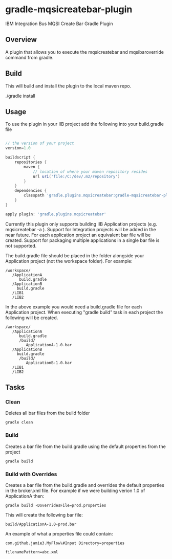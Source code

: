 # gradle-mqsicreatebar-plugin
IBM Integration Bus MQSI Create Bar Gradle Plugin

Overview
--------

A plugin that allows you to execute the mqsicreatebar and mqsibaroverride command from gradle.

Build
-----

This will build and install the plugin to the local maven repo.

./gradle install

Usage
-----

To use the plugin in your IIB project add the following into your build.gradle file

```groovy

// the version of your project
version=1.0

buildscript {
	repositories {
        maven {
			// location of where your maven repository resides
			url uri('file:/C:/dev/.m2/repository')	
        }
    }
    dependencies {
        classpath 'gradle.plugins.mqsicreatebar:gradle-mqsicreatebar-plugin:1.0'
    }
}

apply plugin: 'gradle.plugins.mqsicreatebar'
```

Currently this plugin only supports building IIB Application projects (e.g. mqsicreatebar -a <applicationName>). Support for Integration projects will be added in the near future. For each application project an equivalent bar file will be created. Support for packaging multiple applications in a single bar file is not supported.

The build.gradle file should be placed in the folder alongside your Application project (not the workspace folder). For example:

```
/workspace/
   /ApplicationA
      build.gradle
   /ApplicationB
     build.gradle
   /LIB1
   /LIB2
```   
   
In the above example you would need a build.gradle file for each Application project. When executing "gradle build" task in each project the following will be created.

```
/workspace/
   /ApplicationA
      build.gradle
      /build/
         ApplicationA-1.0.bar
   /ApplicationB
     build.gradle
      /build/
         ApplicationB-1.0.bar
   /LIB1
   /LIB2
```

Tasks
-----

### Clean ###
Deletes all bar files from the build folder

```
gradle clean
```

### Build ###
Creates a bar file from the build.gradle using the default properties from the project

```
gradle build
```

### Build with Overrides ###
Creates a bar file from the build.gradle and overrides the default properties in the broker.xml file. For example if we were building verion 1.0 of ApplicationA then:

```
gradle build -DoverridesFile=prod.properties
```

This will create the following bar file:

```
build/ApplicationA-1.0-prod.bar
```

An example of what a properties file could contain:

```
com.github.jamie3.MyFlow\#Input Directory=properties

filenamePattern=abc.xml

```

